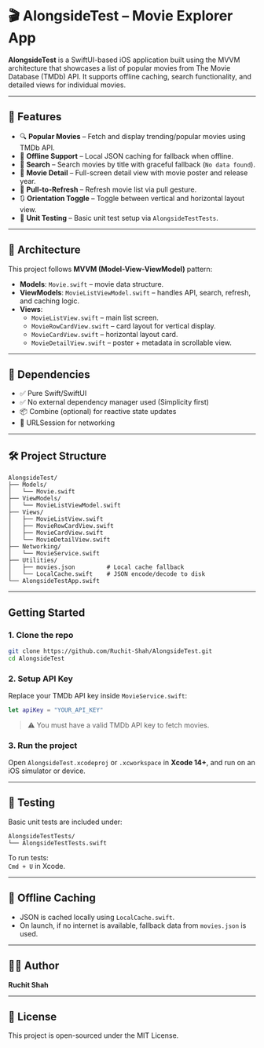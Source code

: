 # 🎬 AlongsideTest – Movie Explorer App

**AlongsideTest** is a SwiftUI-based iOS application built using the MVVM architecture that showcases a list of popular movies from The Movie Database (TMDb) API. It supports offline caching, search functionality, and detailed views for individual movies.

---

## 📱 Features

- 🔍 **Popular Movies** – Fetch and display trending/popular movies using TMDb API.
- 💾 **Offline Support** – Local JSON caching for fallback when offline.
- 🔎 **Search** – Search movies by title with graceful fallback (`No data found`).
- 🧭 **Movie Detail** – Full-screen detail view with movie poster and release year.
- 🔁 **Pull-to-Refresh** – Refresh movie list via pull gesture.
- 🔃 **Orientation Toggle** – Toggle between vertical and horizontal layout view.
- 🧪 **Unit Testing** – Basic unit test setup via `AlongsideTestTests`.

---

## 🧱 Architecture

This project follows **MVVM (Model-View-ViewModel)** pattern:
- **Models**: `Movie.swift` – movie data structure.
- **ViewModels**: `MovieListViewModel.swift` – handles API, search, refresh, and caching logic.
- **Views**: 
  - `MovieListView.swift` – main list screen.
  - `MovieRowCardView.swift` – card layout for vertical display.
  - `MovieCardView.swift` – horizontal layout card.
  - `MovieDetailView.swift` – poster + metadata in scrollable view.

---

## 🔗 Dependencies

- ✅ Pure Swift/SwiftUI
- ✅ No external dependency manager used (Simplicity first)
- 📦 Combine (optional) for reactive state updates
- 📡 URLSession for networking

---

## 🛠️ Project Structure

```
AlongsideTest/
├── Models/
│   └── Movie.swift
├── ViewModels/
│   └── MovieListViewModel.swift
├── Views/
│   ├── MovieListView.swift
│   ├── MovieRowCardView.swift
│   ├── MovieCardView.swift
│   └── MovieDetailView.swift
├── Networking/
│   └── MovieService.swift
├── Utilities/
│   ├── movies.json         # Local cache fallback
│   └── LocalCache.swift    # JSON encode/decode to disk
└── AlongsideTestApp.swift
```

---

## Getting Started

### 1. Clone the repo

```bash
git clone https://github.com/Ruchit-Shah/AlongsideTest.git
cd AlongsideTest
```

### 2. Setup API Key

Replace your TMDb API key inside `MovieService.swift`:

```swift
let apiKey = "YOUR_API_KEY"
```

> ⚠️ You must have a valid TMDb API key to fetch movies.

### 3. Run the project

Open `AlongsideTest.xcodeproj` or `.xcworkspace` in **Xcode 14+**, and run on an iOS simulator or device.

---

## 🧪 Testing

Basic unit tests are included under:

```
AlongsideTestTests/
└── AlongsideTestTests.swift
```

To run tests:  
`Cmd + U` in Xcode.

---

## 📂 Offline Caching

- JSON is cached locally using `LocalCache.swift`.
- On launch, if no internet is available, fallback data from `movies.json` is used.

---

## 🧑‍💻 Author

**Ruchit Shah**  

---

## 📄 License

This project is open-sourced under the MIT License.

